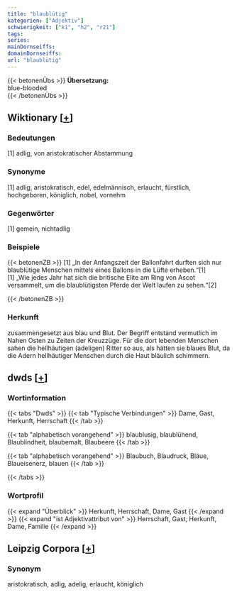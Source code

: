 ```yaml
---
title: "blaublütig"
kategorien: ["Adjektiv"]
schwierigkeit: ["k1", "h2", "r21"]
tags:
series:
mainDornseiffs:
domainDornseiffs:
url: "blaublütig"
---
```


{{< betonenÜbs >}}
**Übersetzung:**  
blue-blooded  
{{< /betonenÜbs >}}

## Wiktionary [[+](https://de.wiktionary.org/wiki/blaublütig)]

### Bedeutungen
[1] adlig, von aristokratischer Abstammung  

### Synonyme
[1] adlig, aristokratisch, edel, edelmännisch, erlaucht, fürstlich, hochgeboren, königlich, nobel, vornehm  

### Gegenwörter
[1] gemein, nichtadlig  

### Beispiele
{{< betonenZB >}}
[1] „In der Anfangszeit der Ballonfahrt durften sich nur blaublütige Menschen mittels eines Ballons in die Lüfte erheben.“[1]  
[1] „Wie jedes Jahr hat sich die britische Elite am Ring von Ascot versammelt, um die blaublütigsten Pferde der Welt laufen zu sehen.“[2]  

{{< /betonenZB >}}
### Herkunft
zusammengesetzt aus blau und Blut. Der Begriff entstand vermutlich im Nahen Osten zu Zeiten der Kreuzzüge. Für die dort lebenden Menschen sahen die hellhäutigen (adeligen) Ritter so aus, als hätten sie blaues Blut, da die Adern hellhäutiger Menschen durch die Haut bläulich schimmern.  



## dwds [[+](https://www.dwds.de/wb/blaublütig)]

### Wortinformation
{{< tabs "Dwds" >}}
{{< tab "Typische Verbindungen" >}}
Dame, Gast, Herkunft, Herrschaft
{{< /tab >}}

{{< tab "alphabetisch vorangehend" >}}
blaublusig, blaublühend, Blaublindheit, blaubemalt, Blaubeere
{{< /tab >}}

{{< tab "alphabetisch vorangehend" >}}
Blaubuch, Blaudruck, Bläue, Blaueisenerz, blauen
{{< /tab >}}

{{< /tabs >}}

### Wortprofil
{{< expand "Überblick" >}} Herkunft, Herrschaft, Dame, Gast {{< /expand >}}
{{< expand "ist Adjektivattribut von" >}} Herrschaft, Gast, Herkunft, Dame, Familie {{< /expand >}}

## Leipzig Corpora [[+](https://corpora.uni-leipzig.de/en/res?word=blaublütig&corpusId=deu_newscrawl-public_2018)]


### Synonym
aristokratisch, adlig, adelig, erlaucht, königlich

